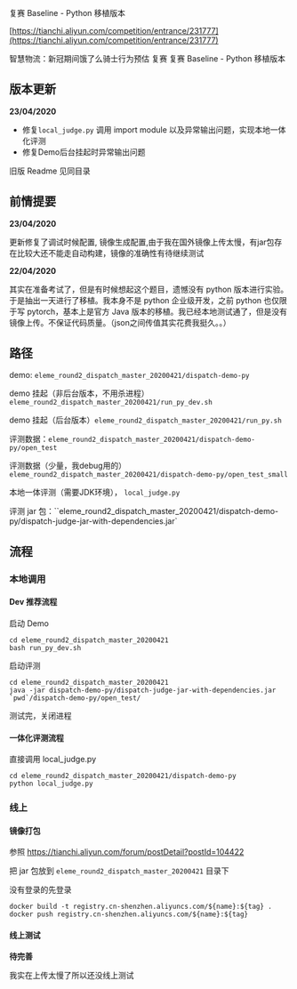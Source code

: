 复赛 Baseline - Python 移植版本

[https://tianchi.aliyun.com/competition/entrance/231777](https://tianchi.aliyun.com/competition/entrance/231777)

智慧物流：新冠期间饿了么骑士行为预估 复赛 
复赛 Baseline - Python 移植版本

## 版本更新

**23/04/2020**

- 修复`local_judge.py` 调用 import module 以及异常输出问题，实现本地一体化评测
- 修复Demo后台挂起时异常输出问题

旧版 Readme 见同目录

## 前情提要

**23/04/2020**

更新修复了调试时候配置, 镜像生成配置,由于我在国外镜像上传太慢，有jar包存在比较大还不能走自动构建，镜像的准确性有待继续测试

**22/04/2020**

其实在准备考试了，但是有时候想起这个题目，遗憾没有 python 版本进行实验。于是抽出一天进行了移植。我本身不是 python 企业级开发，之前 python 也仅限于写 pytorch，基本上是官方 Java 版本的移植。我已经本地测试通了，但是没有镜像上传。不保证代码质量。（json之间传值其实花费我挺久。。）

## 路径

demo:  `eleme_round2_dispatch_master_20200421/dispatch-demo-py`

demo 挂起（非后台版本，不用杀进程）`eleme_round2_dispatch_master_20200421/run_py_dev.sh`

demo 挂起（后台版本）`eleme_round2_dispatch_master_20200421/run_py.sh`

评测数据：`eleme_round2_dispatch_master_20200421/dispatch-demo-py/open_test`

评测数据（少量，我debug用的）`eleme_round2_dispatch_master_20200421/dispatch-demo-py/open_test_small`

本地一体评测（需要JDK环境）， `local_judge.py` 

评测 jar 包：``eleme_round2_dispatch_master_20200421/dispatch-demo-py/dispatch-judge-jar-with-dependencies.jar`

## 流程

### 本地调用

#### Dev 推荐流程

启动 Demo

```shell
cd eleme_round2_dispatch_master_20200421
bash run_py_dev.sh
```

启动评测

```shell
cd eleme_round2_dispatch_master_20200421
java -jar dispatch-demo-py/dispatch-judge-jar-with-dependencies.jar `pwd`/dispatch-demo-py/open_test/
```

测试完，关闭进程

#### 一体化评测流程

直接调用 local_judge.py

```shell
cd eleme_round2_dispatch_master_20200421/dispatch-demo-py
python local_judge.py
```

### 线上

#### 镜像打包

参照 https://tianchi.aliyun.com/forum/postDetail?postId=104422

把 jar 包放到 `eleme_round2_dispatch_master_20200421` 目录下

没有登录的先登录

```shell
docker build -t registry.cn-shenzhen.aliyuncs.com/${name}:${tag} .
docker push registry.cn-shenzhen.aliyuncs.com/${name}:${tag}
```

#### 线上测试

**待完善**

我实在上传太慢了所以还没线上测试

